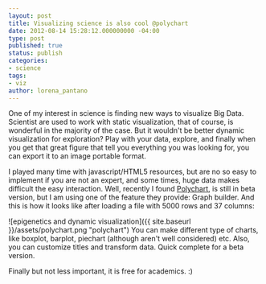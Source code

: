 ```yaml
---
layout: post
title: Visualizing science is also cool @polychart
date: 2012-08-14 15:28:12.000000000 -04:00
type: post
published: true
status: publish
categories:
- science
tags:
- viz
author: lorena_pantano
---
```


One of my interest in science is finding new ways to visualize Big Data. Scientist are used to work with static visualization, that of course, is wonderful in the majority of the case. But it wouldn't be better dynamic visualization for exploration? Play with your data, explore, and finally when you get that great figure that tell you everything you was looking for, you can export it to an image portable format.

I played many time with javascript/HTML5 resources, but are no so easy to implement if you are not an expert, and some times, huge data makes difficult the easy interaction. Well, recently I found [Polychart](http://polychart.com/ "polychart"), is still in beta version, but I am using one of the feature they provide: Graph builder. And this is how it looks like after loading a file with 5000 rows and 37 columns:

![epigenetics and dynamic visualization]({{ site.baseurl }}/assets/polychart.png "polychart")
You can make different type of charts, like boxplot, barplot, piechart (although aren't well considered) etc. Also, you can customize titles and transform data. Quick complete for a beta version.

Finally but not less important, it is free for academics. :)